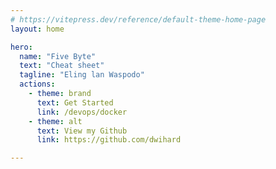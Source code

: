 ```yaml
---
# https://vitepress.dev/reference/default-theme-home-page
layout: home

hero:
  name: "Five Byte"
  text: "Cheat sheet"
  tagline: "Eling lan Waspodo"
  actions:
    - theme: brand
      text: Get Started
      link: /devops/docker
    - theme: alt
      text: View my Github
      link: https://github.com/dwihard

---
```


